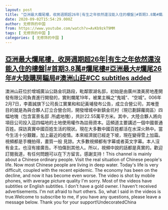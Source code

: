 ```yaml
---
layout: post
title: "亞洲最大爛尾樓，收房週期超26年|有生之年依然還沒能入住的樓盤|#首期3.8萬#爛尾樓#亞洲最大#爛尾26年#大陸購房騙局#澳洲山莊#CC subtitles added"
date: 2020-09-02T15:54:29.000Z
author: 无修饰的中国
from: https://www.youtube.com/watch?v=AvKb9zkT9MM
tags: [ 无修饰的中国 ]
categories: [ 无修饰的中国 ]
---
```

<!--1599062069000-->
[亞洲最大爛尾樓，收房週期超26年|有生之年依然還沒能入住的樓盤|#首期3.8萬#爛尾樓#亞洲最大#爛尾26年#大陸購房騙局#澳洲山莊#CC subtitles added](https://www.youtube.com/watch?v=AvKb9zkT9MM)
------

<div>
澳洲山莊位於增城廣汕公路金坑路段，毗鄰禦湖名邸，初始是由廣州澳美房地產開發有限公司負責進行開發的，實則爛尾19年，被業主稱之“鬼城”、“空城”。006年2月7日，李嘉誠旗下公司長江實業和和記黃埔發布公告，成立合營公司，其唯壹目的就是為與合夥人訂立合營合同，開發增城中新鎮金坑村（現已劃歸蘿崗區）四幅地塊（包含富景名邸 .所處地塊），共計22.55萬平方米。其中，大陸合夥人將向項目公司投入這四幅地的土地使用權作為註冊資本。這頻道主要講述一個中國普通百姓。探訪真實中國百姓生活的現狀。現在大多數中國百姓都活在水深火熱中。當今生活十分艱難，加上最近的疫情。本來經濟就已經走下坡，現在變得雪上加霜。視頻都是手機拍得，畫質一般 見諒。大多數視頻都有字幕或者英文字幕。本人沒有金主。也沒有接廣告。不怕傷到其他人。所以，視頻中說的話都是真實的。歡迎訂閱我道，有任何問題可以在下方留言。感謝支持！This channel is mainly about a Chinese ordinary people. Visit the real situation of Chinese people's life. Now most Chinese people are living in deep water. Today's life is very difficult, coupled with the recent epidemic. The economy has been on the decline, and now it has become even worse. The video is shot by mobile phones, with average picture quality I'm sorry. Most of the videos have subtitles or English subtitles. I don't have a gold owner. I haven't received advertisements. I'm not afraid to hurt others. So, what I said in the videos is true.Welcome to subscribe to me, if you have any questions, please leave a message below. Thank you for your support!UndecoratedChina
</div>
